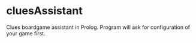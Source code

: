 # cluesAssistant
Clues boardgame assistant in Prolog. Program will ask for configuration of your game first.
